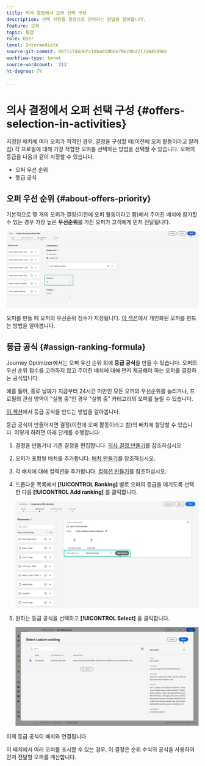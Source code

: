 ```yaml
---
title: 의사 결정에서 오퍼 선택 구성
description: 선택 사항을 결정으로 관리하는 방법을 알아봅니다.
feature: 오퍼
topic: 통합
role: User
level: Intermediate
source-git-commit: 807157d4d6fc1dba018bbe796c8bd213504589dc
workflow-type: tm+mt
source-wordcount: '311'
ht-degree: 7%

---
```


# 의사 결정에서 오퍼 선택 구성 {#offers-selection-in-activities}

지정된 배치에 여러 오퍼가 적격인 경우, 결정을 구성할 때(이전에 오퍼 활동이라고 알려짐) 각 프로필에 대해 가장 적합한 오퍼를 선택하는 방법을 선택할 수 있습니다. 오퍼의 등급을 다음과 같이 지정할 수 있습니다.
* 오퍼 우선 순위
* 등급 공식

## 오퍼 우선 순위 {#about-offers-priority}

기본적으로 몇 개의 오퍼가 결정(이전에 오퍼 활동이라고 함)에서 주어진 배치에 참가할 수 있는 경우 가장 높은 **우선순위**&#x200B;를 가진 오퍼가 고객에게 먼저 전달됩니다.

![](../../assets/offer-priority.png)

오퍼를 만들 때 오퍼의 우선순위 점수가 지정됩니다. [이 섹션](../offer-library/creating-personalized-offers.md)에서 개인화된 오퍼를 만드는 방법을 알아봅니다.

## 등급 공식 {#assign-ranking-formula}

Journey Optimizer에서는 오퍼 우선 순위 외에 **등급 공식**&#x200B;을 만들 수 있습니다. 오퍼의 우선 순위 점수를 고려하지 않고 주어진 배치에 대해 먼저 제공해야 하는 오퍼를 결정하는 공식입니다.

예를 들어, 종료 날짜가 지금부터 24시간 미만인 모든 오퍼의 우선순위를 늘리거나, 프로필의 관심 영역이 &quot;실행 중&quot;인 경우 &quot;실행 중&quot; 카테고리의 오퍼를 늘릴 수 있습니다.

[이 섹션](../offer-library/create-ranking-formulas.md)에서 등급 공식을 만드는 방법을 알아봅니다.

등급 공식이 만들어지면 결정(이전에 오퍼 활동이라고 함)의 배치에 할당할 수 있습니다. 이렇게 하려면 아래 단계를 수행합니다:

1. 결정을 만들거나 기존 결정을 편집합니다. [의사 결정 만들기](../offer-activities/create-offer-activities.md)를 참조하십시오.

1. 오퍼가 포함될 배치를 추가합니다. [배치 만들기](../offer-library/creating-placements.md)를 참조하십시오.

1. 각 배치에 대해 컬렉션을 추가합니다. [컬렉션 만들기](../offer-library/creating-collections.md)를 참조하십시오.

1. 드롭다운 목록에서 **[!UICONTROL Ranking]** 별로 오퍼의 등급을 매기도록 선택한 다음 **[!UICONTROL Add ranking]** 를 클릭합니다.

   ![](../../assets/offer-activity-ranking.png)

1. 원하는 등급 공식을 선택하고 **[!UICONTROL Select]** 을 클릭합니다.

   ![](../../assets/ranking-selection.png)

이제 등급 공식이 배치와 연결됩니다.

이 배치에서 여러 오퍼를 표시할 수 있는 경우, 이 결정은 순위 수식의 공식을 사용하여 먼저 전달할 오퍼를 계산합니다.
